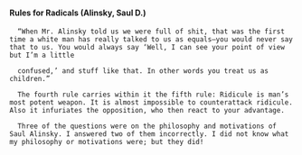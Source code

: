 #### Rules for Radicals (Alinsky, Saul D.)
      “When Mr. Alinsky told us we were full of shit, that was the first time a white man has really talked to us as equals—you would never say that to us. You would always say ‘Well, I can see your point of view but I’m a little

      confused,’ and stuff like that. In other words you treat us as children.”

      The fourth rule carries within it the fifth rule: Ridicule is man’s most potent weapon. It is almost impossible to counterattack ridicule. Also it infuriates the opposition, who then react to your advantage.

      Three of the questions were on the philosophy and motivations of Saul Alinsky. I answered two of them incorrectly. I did not know what my philosophy or motivations were; but they did!

